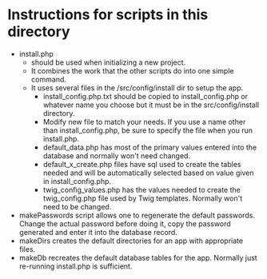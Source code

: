 # Instructions for scripts in this directory

- install.php
  - should be used when initializing a new project.
  - It combines the work that the other scripts do into one simple command.
  - It uses several files in the /src/config/install dir to setup the app.
    - install_config.php.txt should be copied to install_config.php or whatever name you choose but it must be in the src/config/install directory.
    - Modify new file to match your needs. If you use a name other than install_config.php, be sure to specify the file when you run install.php.
    - default_data.php has most of the primary values entered into the database and normally won't need changed.
    - default_x_create.php files have sql used to create the tables needed and will be automatically selected based on value given in install_config.php.
    - twig_config_values.php has the values needed to create the twig_config.php file used by Twig templates. Normally won't need to be changed.
- makePasswords script allows one to regenerate the default passwords. Change the actual password before doing it, copy the password generated and enter it into the database record.
- makeDirs creates the default directories for an app with appropriate files.
- makeDb recreates the default database tables for the app. Normally just re-running install.php is sufficient.
